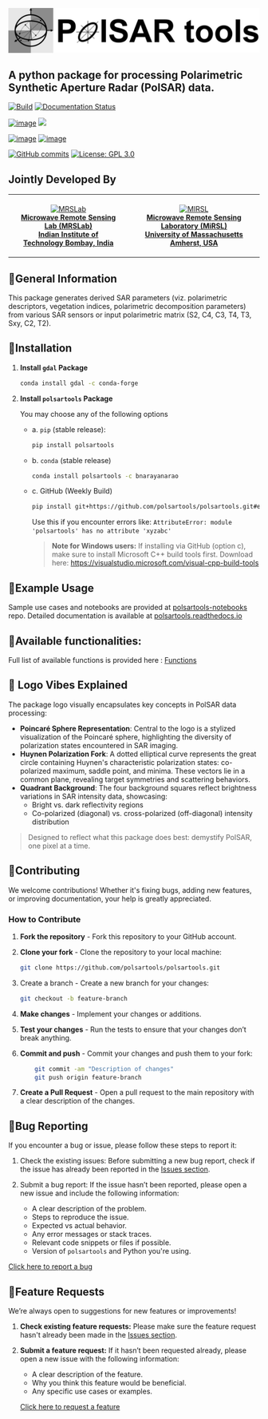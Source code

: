 <p align="center">
  <img src="logo.png" alt=""/>
</p>

## A python package for processing Polarimetric Synthetic Aperture Radar (PolSAR) data.

[![Build](https://github.com/polsartools/polsartools/actions/workflows/ci.yml/badge.svg)](https://github.com/polsartools/polsartools/actions/workflows/ci.yml)
[![Documentation Status](https://readthedocs.org/projects/polsartools/badge/?version=latest)](https://polsartools.readthedocs.io/en/latest/?badge=latest)

[![image](https://img.shields.io/pypi/v/polsartools.svg)](https://pypi.python.org/pypi/polsartools)
[![](https://static.pepy.tech/badge/polsartools)](https://pepy.tech/project/polsartools)

[![image](https://anaconda.org/bnarayanarao/polsartools/badges/version.svg)](https://anaconda.org/bnarayanarao/polsartools)
[![image](https://anaconda.org/bnarayanarao/polsartools/badges/downloads.svg)](https://anaconda.org/bnarayanarao/polsartools/files)

[![GitHub commits](https://img.shields.io/github/commits-since/polsartools/polsartools/0.8.svg)](https://GitHub.com/polsartools/polsartools/commit/)
[![License: GPL 3.0](https://img.shields.io/badge/License-GPL_3.0-green.svg)](https://opensource.org/licenses/gpl-license)



<!-- ## Jointly Developed By

| [![MRSLab](docs/contributions/mrslab_logo.png)](http://mrslab.in) | [![MiRSL](docs/contributions/mirsl_logo.png)](https://www.umass.edu/microwave-remote-sensing) |
|:--:|:--:|
| **Microwave Remote Sensing Lab (MRSLab),** <br> Indian Institute of Technology Bombay, India | **Microwave Remote Sensing Laboratory (MiRSL),** <br> University of Massachusetts Amherst, USA | 
 -->

<h2>Jointly Developed By</h2>

<table align="center">
  <tr>
    <td align="center" style="padding: 20px;">
      <a href="http://mrslab.in">
        <img src="docs/contributions/mrslab_iitb.png" alt="MRSLab" width="200"><br>
        <strong>Microwave Remote Sensing Lab (MRSLab)<br>Indian Institute of Technology Bombay, India</strong>
      </a>
    </td>
    <td align="center" style="padding: 20px;">
      <a href="https://www.umass.edu/microwave-remote-sensing">
        <img src="docs/contributions/mirsl_umass.png" alt="MIRSL" width="250"><br>
        <strong>Microwave Remote Sensing Laboratory (MiRSL)<br>University of Massachusetts Amherst, USA</strong>
      </a>
    </td>
  </tr>
</table>

## 💠General Information
This package generates derived SAR parameters (viz. polarimetric descriptors, vegetation indices, polarimetric decomposition parameters) from various SAR sensors or input polarimetric matrix (S2, C4, C3, T4, T3, Sxy, C2, T2). 

## 💠Installation
1. **Install `gdal` Package**
	
	```bash
	conda install gdal -c conda-forge
	```

2. **Install `polsartools` Package**

	You may choose any of the following options 
	  
	  - a. `pip` (stable release):
	
		```bash
		pip install polsartools
		```
	
	 - b. `conda` (stable release)
	
		```bash
		conda install polsartools -c bnarayanarao
		```
	
	 - c. GitHub (Weekly Build)
	
		```bash
		pip install git+https://github.com/polsartools/polsartools.git#egg=polsartools
		```
		Use this if you encounter errors like: `AttributeError: module 'polsartools' has no attribute 'xyzabc'`
		
		>**Note for Windows users:** 
		> If installing via GitHub (option c), make sure to install Microsoft C++ build tools first. 
		Download here: https://visualstudio.microsoft.com/visual-cpp-build-tools


## 💠Example Usage

Sample use cases and notebooks are provided at [polsartools-notebooks](https://github.com/polsartools/polsartools-tutorials) repo. Detailed documentation is available at [polsartools.readthedocs.io](https://polsartools.readthedocs.io/en/latest/) 

## 💠Available functionalities:
Full list of available functions is provided here : [Functions](https://polsartools.readthedocs.io/en/latest/files/02functions.html)


## 🎨 Logo Vibes Explained

The package logo visually encapsulates key concepts in PolSAR data processing:

- **Poincaré Sphere Representation**: Central to the logo is a stylized visualization of the Poincaré sphere, highlighting the diversity of polarization states encountered in SAR imaging.
- **Huynen Polarization Fork**: A dotted elliptical curve represents the great circle containing Huynen's characteristic polarization states: co-polarized maximum, saddle point, and minima. These vectors lie in a common plane, revealing target symmetries and scattering behaviors.
- **Quadrant Background**: The four background squares reflect brightness variations in SAR intensity data, showcasing:
  - Bright vs. dark reflectivity regions
  - Co-polarized (diagonal) vs. cross-polarized (off-diagonal) intensity distribution

> Designed to reflect what this package does best: demystify PolSAR, one pixel at a time.

## 💠Contributing

We welcome contributions! Whether it's fixing bugs, adding new features, or improving documentation, your help is greatly appreciated.

### How to Contribute
1. **Fork the repository** - Fork this repository to your GitHub account.

2. **Clone your fork** - Clone the repository to your local machine:

    ```bash
    git clone https://github.com/polsartools/polsartools.git
    ```

3. Create a branch - Create a new branch for your changes:

    ```bash 
    git checkout -b feature-branch
    ```
4. **Make changes** - Implement your changes or additions.

5. **Test your changes** - Run the tests to ensure that your changes don’t break anything.

6. **Commit and push** - Commit your changes and push them to your fork:
    ```bash
        git commit -am "Description of changes"
        git push origin feature-branch
    ```
7. **Create a Pull Request** - Open a pull request to the main repository with a clear description of the changes.

<!-- For more detailed guidelines on contributing, see the CONTRIBUTING.md (if available). -->


## 💠Bug Reporting

If you encounter a bug or issue, please follow these steps to report it:

1. Check the existing issues: Before submitting a new bug report, check if the issue has already been reported in the [Issues section](https://github.com/polsartools/polsartools/issues).

2. Submit a bug report: If the issue hasn’t been reported, please open a new issue and include the following information:
    * A clear description of the problem.
    * Steps to reproduce the issue.
    * Expected vs actual behavior.
    * Any error messages or stack traces.
    * Relevant code snippets or files if possible.
    * Version of `polsartools` and Python you're using.

[Click here to report a bug](https://github.com/polsartools/polsartools/issues/new?template=bug_report.md)


## 💠Feature Requests

We’re always open to suggestions for new features or improvements!

1. **Check existing feature requests:** Please make sure the feature request hasn't already been made in the [Issues section](https://github.com/polsartools/polsartools/issues).

2. **Submit a feature request:** If it hasn’t been requested already, please open a new issue with the following information:
      * A clear description of the feature.
      * Why you think this feature would be beneficial.
      * Any specific use cases or examples.

     [Click here to request a feature](https://github.com/polsartools/polsartools/issues/new?template=feature_request.md)


<!-- ## 💠Cite

If you use **`PolSARtools`** in your research or projects, please cite it as follows:


> Bhogapurapu, N., Dey, S., Mandal, D., Bhattacharya, A. and Rao, Y.S., 2021. PolSAR tools: A QGIS plugin for generating SAR descriptors. Journal of Open Source Software, 6(60), p.2970. doi:  [10.21105/joss.02970](https://doi.org/10.21105/joss.02970)  


```bibtex
@article{bhogapurapu2021polsar,
  title={PolSAR tools: A QGIS plugin for generating SAR descriptors},
  author={Bhogapurapu, Narayanarao and Dey, Subhadip and Mandal, Dipankar and Bhattacharya, Avik and Rao, YS},
  journal={Journal of Open Source Software},
  volume={6},
  number={60},
  pages={2970},
  year={2021},
  doi= {10.21105/joss.02970}
}

``` -->
